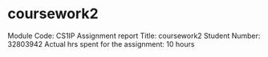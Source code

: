 # coursework2
Module Code: CS1IP
Assignment report Title: coursework2
Student Number: 32803942
Actual hrs spent for the assignment: 10 hours
